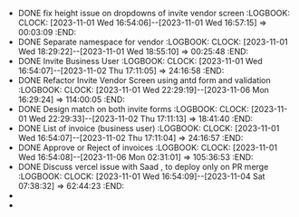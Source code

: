 - DONE fix height issue on dropdowns of invite vendor screen
  :LOGBOOK:
  CLOCK: [2023-11-01 Wed 16:54:06]--[2023-11-01 Wed 16:57:15] =>  00:03:09
  :END:
- DONE Separate namespace for vendor
  :LOGBOOK:
  CLOCK: [2023-11-01 Wed 18:29:22]--[2023-11-01 Wed 18:55:10] =>  00:25:48
  :END:
- DONE Invite Business User
  :LOGBOOK:
  CLOCK: [2023-11-01 Wed 16:54:07]--[2023-11-02 Thu 17:11:05] =>  24:16:58
  :END:
- DONE Refactor Invite Vendor Screen using antd form and validation
  :LOGBOOK:
  CLOCK: [2023-11-01 Wed 22:29:19]--[2023-11-06 Mon 16:29:24] =>  114:00:05
  :END:
- DONE Design match on both invite forms
  :LOGBOOK:
  CLOCK: [2023-11-01 Wed 22:29:33]--[2023-11-02 Thu 17:11:13] =>  18:41:40
  :END:
- DONE List of invoice (business user)
  :LOGBOOK:
  CLOCK: [2023-11-01 Wed 16:54:07]--[2023-11-02 Thu 17:11:04] =>  24:16:57
  :END:
- DONE Approve or Reject of invoices
  :LOGBOOK:
  CLOCK: [2023-11-01 Wed 16:54:08]--[2023-11-06 Mon 02:31:01] =>  105:36:53
  :END:
- DONE Discuss vercel issue with Saad , to deploy only on PR merge
  :LOGBOOK:
  CLOCK: [2023-11-01 Wed 16:54:09]--[2023-11-04 Sat 07:38:32] =>  62:44:23
  :END:
-
-